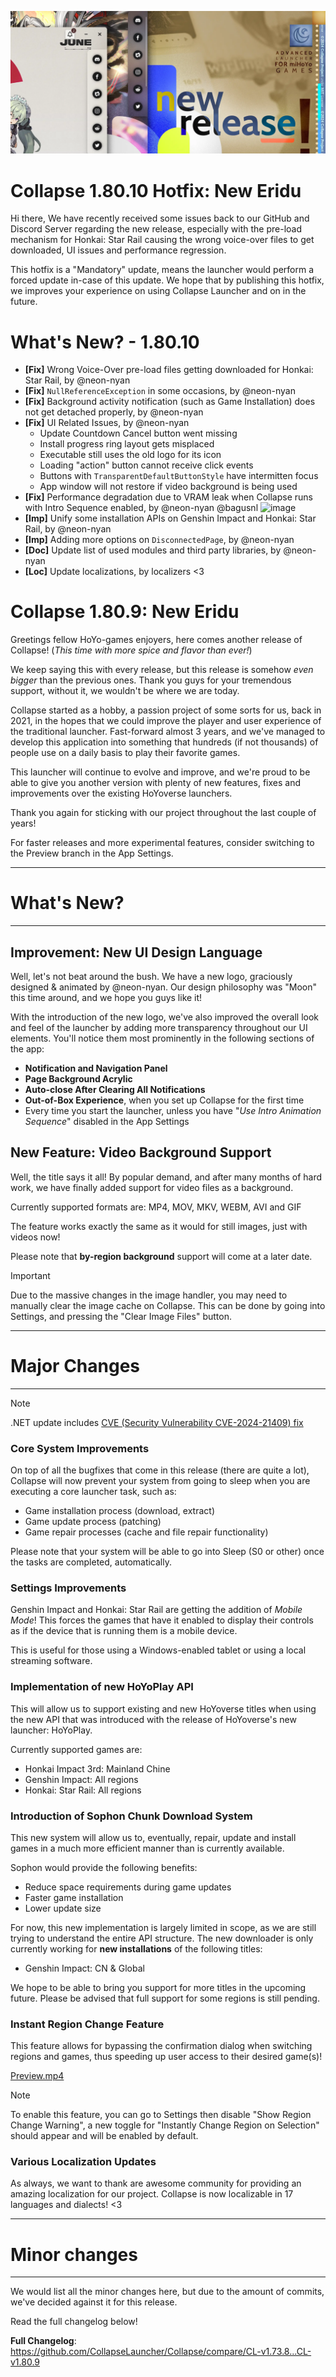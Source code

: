 ![](https://raw.githubusercontent.com/CollapseLauncher/.github/main/profile/ReleaseHeader-Wide-2024v2.webp)

# Collapse 1.80.10 Hotfix: New Eridu
Hi there,
We have recently received some issues back to our GitHub and Discord Server regarding the new release, especially with the pre-load mechanism for Honkai: Star Rail causing the wrong voice-over files to get downloaded, UI issues and performance regression.

This hotfix is a "Mandatory" update, means the launcher would perform a forced update in-case of this update.
We hope that by publishing this hotfix, we improves your experience on using Collapse Launcher and on in the future.

# What's New? - 1.80.10

- **[Fix]** Wrong Voice-Over pre-load files getting downloaded for Honkai: Star Rail, by @neon-nyan
- **[Fix]** ``NullReferenceException`` in some occasions, by @neon-nyan 
- **[Fix]** Background activity notification (such as Game Installation) does not get detached properly, by @neon-nyan
- **[Fix]** UI Related Issues, by @neon-nyan
    - Update Countdown Cancel button went missing
    - Install progress ring layout gets misplaced
    - Executable still uses the old logo for its icon
    - Loading "action" button cannot receive click events
    - Buttons with ``TransparentDefaultButtonStyle`` have intermitten focus
    - App window will not restore if video background is being used
- **[Fix]** Performance degradation due to VRAM leak when Collapse runs with Intro Sequence enabled, by @neon-nyan @bagusnl 
![image](https://github.com/CollapseLauncher/Collapse/assets/30566970/19b47baf-73f7-449c-9394-e31744b232be)
- **[Imp]** Unify some installation APIs on Genshin Impact and Honkai: Star Rail, by @neon-nyan 
- **[Imp]** Adding more options on ``DisconnectedPage``, by @neon-nyan
- **[Doc]** Update list of used modules and third party libraries, by @neon-nyan 
- **[Loc]** Update localizations, by localizers <3

# Collapse 1.80.9: New Eridu
Greetings fellow HoYo-games enjoyers, here comes another release of Collapse! (*This time with more spice and flavor than ever!*)

We keep saying this with every release, but this release is somehow *even bigger* than the previous ones. Thank you guys for your tremendous support, without it, we wouldn't be where we are today.

Collapse started as a hobby, a passion project of some sorts for us, back in 2021, in the hopes that we could improve the player and user experience of the traditional launcher. Fast-forward almost 3 years, and we've managed to develop this application into something that hundreds (if not thousands) of people use on a daily basis to play their favorite games.

This launcher will continue to evolve and improve, and we're proud to be able to give you another version with plenty of new features, fixes and improvements over the existing HoYoverse launchers.

Thank you again for sticking with our project throughout the last couple of years!

For faster releases and more experimental features, consider switching to the Preview branch in the App Settings.

***
# What's New?
***

## Improvement: New UI Design Language
Well, let's not beat around the bush. We have a new logo, graciously designed & animated by @neon-nyan. Our design philosophy was "Moon" this time around, and we hope you guys like it!

With the introduction of the new logo, we've also improved the overall look and feel of the launcher by adding more transparency throughout our UI elements. You'll notice them most prominently in the following sections of the app: 

- **Notification and Navigation Panel**
- **Page Background Acrylic**
- **Auto-close After Clearing All Notifications**
- **Out-of-Box Experience**, when you set up Collapse for the first time
- Every time you start the launcher, unless you have "_Use Intro Animation Sequence_" disabled in the App Settings

## New Feature: Video Background Support
Well, the title says it all! By popular demand, and after many months of hard work, we have finally added support for video files as a background.

Currently supported formats are: MP4, MOV, MKV, WEBM, AVI and GIF

The feature works exactly the same as it would for still images, just with videos now!

Please note that **by-region background** support will come at a later date.

> [!IMPORTANT]  
> Due to the massive changes in the image handler, you may need to manually clear the image cache on Collapse.
> This can be done by going into Settings, and pressing the "Clear Image Files" button.

***
# Major Changes
***
> [!NOTE]  
> .NET update includes [CVE (Security Vulnerability CVE-2024-21409) fix](https://msrc.microsoft.com/update-guide/vulnerability/CVE-2024-21409)

### Core System Improvements
On top of all the bugfixes that come in this release (there are quite a lot), Collapse will now prevent your system from going to sleep when you are executing a core launcher task, such as:
- Game installation process (download, extract)
- Game update process (patching)
- Game repair processes (cache and file repair functionality)

Please note that your system will be able to go into Sleep (S0 or other) once the tasks are completed, automatically.

### Settings Improvements
Genshin Impact and Honkai: Star Rail are getting the addition of *Mobile Mode*! This forces the games that have it enabled to display their controls as if the device that is running them is a mobile device.

This is useful for those using a Windows-enabled tablet or using a local streaming software.

### Implementation of new HoYoPlay API
This will allow us to support existing and new HoYoverse titles when using the new API that was introduced with the release of HoYoverse's new launcher: HoYoPlay.

Currently supported games are:
- Honkai Impact 3rd: Mainland Chine
- Genshin Impact: All regions
- Honkai: Star Rail: All regions

### Introduction of Sophon Chunk Download System
This new system will allow us to, eventually, repair, update and install games in a much more efficient manner than is currently available.

Sophon would provide the following benefits:
- Reduce space requirements during game updates
- Faster game installation
- Lower update size

For now, this new implementation is largely limited in scope, as we are still trying to understand the entire API structure. The new downloader is only currently working for **new installations** of the following titles:
- Genshin Impact: CN & Global

We hope to be able to bring you support for more titles in the upcoming future. Please be advised that full support for some regions is still pending.

### Instant Region Change Feature
This feature allows for bypassing the confirmation dialog when switching regions and games, thus speeding up user access to their desired game(s)!

[Preview.mp4](https://github.com/CollapseLauncher/Collapse/assets/28079733/05ede866-d9e7-413e-81ae-f327ad35ccb8)

> [!NOTE]  
> To enable this feature, you can go to Settings then disable "Show Region Change Warning", a new toggle for "Instantly Change Region on Selection" should appear and will be enabled by default.

### Various Localization Updates
As always, we want to thank are awesome community for providing an amazing localization for our project. Collapse is now localizable in 17 languages and dialects! <3

***
# Minor changes
***
We would list all the minor changes here, but due to the amount of commits, we've decided against it for this release. 

Read the full changelog below!

**Full Changelog**: https://github.com/CollapseLauncher/Collapse/compare/CL-v1.73.8...CL-v1.80.9